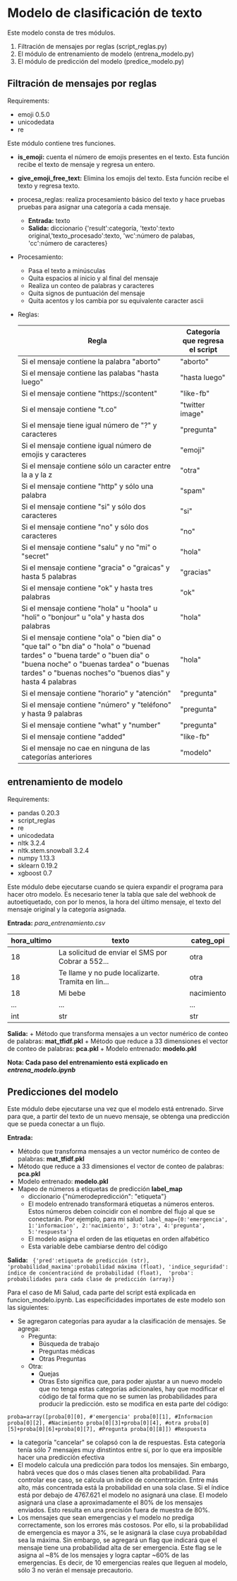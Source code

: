 # Modelo de clasificación de texto



Este modelo consta de tres módulos. 
1.  Filtración de mensajes por reglas (script_reglas.py)
2. El módulo de entrenamiento de modelo (entrena_modelo.py)
3. El módulo de predicción del modelo (predice_modelo.py)

## Filtración de mensajes por reglas

Requirements:
+ emoji 0.5.0
+ unicodedata
+ re

Este módulo contiene tres funciones. 
+ **is_emoji:** cuenta el número de emojis presentes en el texto. Esta función recibe el texto de mensaje y regresa un entero.
+ **give_emoji_free_text:** Elimina los emojis del texto. Esta función recibe el texto y regresa texto.
+ procesa_reglas: realiza procesamiento básico del texto y hace pruebas pruebas para asignar una categoría a cada mensaje. 
    + **Entrada:** texto
    + **Salida:** diccionario {'result':categoría, 'texto':texto original,'texto_procesado':texto, 'wc':número de palabas, 'cc':número de caracteres}
+ Procesamiento: 
    + Pasa el texto a minúsculas
    + Quita espacios al inicio y al final del mensaje
    + Realiza un conteo de palabras y caracteres
    + Quita signos de puntuación del mensaje
    + Quita acentos y los cambia por su equivalente caracter ascii
+ Reglas: 

    | Regla  |Categoría que regresa el script |
    |---|---|
    | Si el mensaje contiene la palabra "aborto"  |  "aborto" |
    |  Si el mensaje contiene las palabas "hasta luego" | "hasta luego"  |
    | Si el mensaje contiene "https://scontent"  | "like-fb"  |
    | Si el mensaje contiene "t.co"| "twitter image"|
    | Si el mensaje tiene igual número de "?" y caracteres | "pregunta"|
    | Si el mensaje contiene igual número de emojis y caracteres | "emoji"|
    | Si el mensaje contiene sólo un caracter entre la a y la z | "otra"|
    | Si el mensaje contiene "http" y sólo una palabra | "spam"|
    | Si el mensaje contiene "si" y sólo dos caracteres | "si"|
    | Si el mensaje contiene "no" y sólo dos caracteres | "no"|
    | Si el mensaje contiene "salu" y no "mi" o "secret"| "hola"|
    |Si el mensaje contiene "gracia" o "graicas" y hasta 5 palabras | "gracias" |
    | Si el mensaje contiene "ok" y hasta tres palabras | "ok" |
    | Si el mensaje contiene "hola" u "hoola" u "holi" o "bonjour" u "ola" y hasta dos palabras | "hola"|
    | Si el mensaje contiene "ola" o "bien dia" o "que tal" o "bn dia" o "hola" o "buenad tardes" o "buena tarde" o "buen dia" o "buena noche" o "buenas tardea" o "buenas tardes" o "buenas noches"o "buenos dias" y hasta 4 palabras | "hola" |
    |Si el mensaje contiene "horario" y "atención"|"pregunta"|
    |Si el mensaje contiene "número" y "teléfono" y hasta 9 palabras |"pregunta"|
    |Si el mensaje contiene "what" y "number"  |"pregunta"|
    |Si el mensaje contiene "added"  |"like-fb"|
    |Si el mensaje no cae en ninguna de las categorías anteriores|"modelo"|
    
## entrenamiento de modelo

Requirements: 
+ pandas 0.20.3
+ script_reglas
+ re 
+ unicodedata
+ nltk 3.2.4
+ nltk.stem.snowball 3.2.4
+ numpy 1.13.3
+ sklearn 0.19.2
+ xgboost 0.7

Este módulo debe ejecutarse cuando se quiera expandir el programa para hacer otro modelo. 
Es necesario tener la tabla que sale del webhook de autoetiquetado, con por lo menos, la hora del último mensaje, el texto del mensaje original y la categoría asignada.

**Entrada:** *para_entrenamiento.csv*

| hora_ultimo  |  texto | categ_opi  |
|---|---|---|
| 18  | La solicitud de enviar el SMS por Cobrar a 552...  | otra  |
| 18  | Te llame y no pude localizarte. Tramita en lin...  |  otra |
| 18  |  Mi bebe |  nacimiento |
|...|...|...|
|int|str|str|
 **Salida:** 
    + Método que transforma mensajes a un vector numérico de conteo de palabras: **mat_tfidf.pkl**
    + Método que reduce a 33 dimensiones el vector de conteo de palabras: **pca.pkl**
    + Modelo entrenado: **modelo.pkl**

**Nota: Cada paso del entrenamiento está explicado en *entrena_modelo.ipynb***

## Predicciones del modelo
Este módulo debe ejecutarse una vez que el modelo está entrenado. Sirve para que, a partir del texto de un nuevo mensaje, se obtenga una predicción que se pueda conectar a un flujo.


**Entrada:**
+ Método que transforma mensajes a un vector numérico de conteo de palabras: **mat_tfidf.pkl**
+ Método que reduce a 33 dimensiones el vector de conteo de palabras: **pca.pkl**
+ Modelo entrenado: **modelo.pkl**
+ Mapeo de números a etiquetas de predicción **label_map**
    + diccionario {"númerodepredicción": "etiqueta"}
    + El modelo entrenado transformará etiquetas a números enteros. Estos números deben coincidir con el nombre del flujo al que se conectarán. Por ejemplo, para mi salud:  ` label_map={0:'emergencia',
           1:'informacion',
           2:'nacimiento',
           3:'otra',
           4:'pregunta',
           5:'respuesta'} `
    + El modelo asigna el orden de las etiquetas en orden alfabético
    + Esta variable debe cambiarse dentro del código

**Salida:** ` {'pred':etiqueta de predicción (str),
        'probabilidad_maxima':probabilidad máxima (float),
        'indice_seguridad': índice de concentraciónd de probabilidad (float), 
        'proba': probabilidades para cada clase de predicción (array)}`


Para el caso de Mi Salud, cada parte del script está explicada en funcion_modelo.ipynb. Las especificidades importates de este modelo son las siguientes: 
+ Se agregaron categorías para ayudar a la clasificación de mensajes. Se agrega:
    + Pregunta:
        + Búsqueda de trabajo
        + Preguntas médicas
        + Otras Preguntas
    + Otra:
        + Quejas
        + Otras
Esto significa que, para poder ajustar a un nuevo modelo que no tenga estas categorías adicionales, hay que modificar el código de tal forma que no se sumen las probabilidades para producir la predicción. esto se modifica en esta parte del código: 

`proba=array([proba[0][0], #'emergencia'
    proba[0][1], #Informacion
    proba[0][2], #Nacimiento
    proba[0][3]+proba[0][4], #otra
    proba[0][5]+proba[0][6]+proba[0][7], #Pregunta
    proba[0][8]]) #Respuesta`

+ la categoría "cancelar" se colapsó con la de respuestas. Esta categoría tenía sólo 7 mensajes muy dinstintos entre sí, por lo que era imposible hacer una predicción efectiva
+ El modelo calcula una predicción para todos los mensajes. Sin embargo, habrá veces que dos o más clases tienen alta probabilidad. Para controlar ese caso, se calcula un índice de concentración. Entre más alto, más concentrada está la probabilidad en una sola clase. Si el índice está por debajo de 4767.621 el modelo no asignará una clase. El modelo asignará una clase a aproximadamente el 80% de los mensajes enviados. Esto resulta en una precisión fuera de muestra de 80%.
+ Los mensajes que sean emergencias y el modelo no prediga correctamente, son los errores más costosos. Por ello, si la probabilidad de emergencia es mayor a 3%, se le asignará la clase cuya probabildad sea la máxima. Sin embargo, se agregará un flag que indicará que el mensaje tiene una probabilidad alta de ser emergencia. Este flag se le asigna al ~8% de los mensajes y logra captar ~60% de las emergencias. Es decir, de 10 emergencias reales que lleguen al modelo, sólo 3 no verán el mensaje precautorio.
